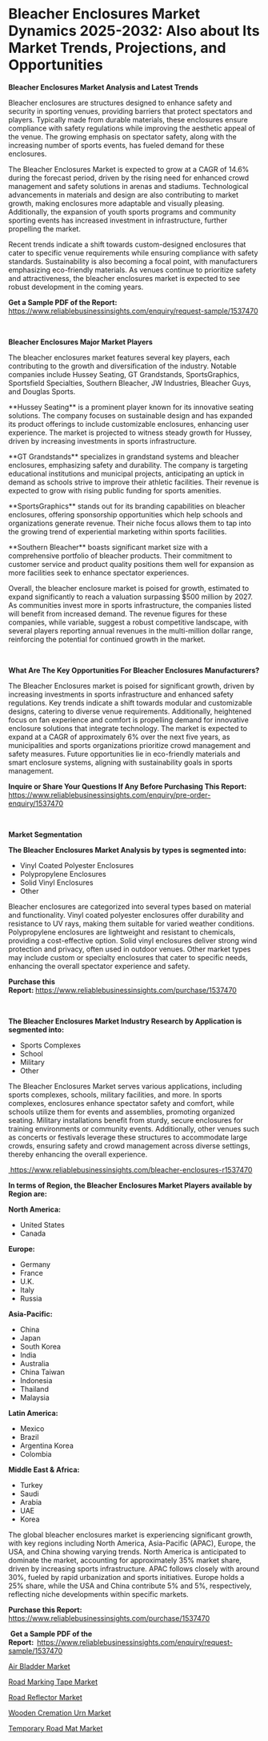 <p><h1>Bleacher Enclosures Market Dynamics 2025-2032: Also about Its Market Trends, Projections, and Opportunities</h1></p><p><strong>Bleacher Enclosures Market Analysis and Latest Trends</strong></p>
<p><p>Bleacher enclosures are structures designed to enhance safety and security in sporting venues, providing barriers that protect spectators and players. Typically made from durable materials, these enclosures ensure compliance with safety regulations while improving the aesthetic appeal of the venue. The growing emphasis on spectator safety, along with the increasing number of sports events, has fueled demand for these enclosures.</p><p>The Bleacher Enclosures Market is expected to grow at a CAGR of 14.6% during the forecast period, driven by the rising need for enhanced crowd management and safety solutions in arenas and stadiums. Technological advancements in materials and design are also contributing to market growth, making enclosures more adaptable and visually pleasing. Additionally, the expansion of youth sports programs and community sporting events has increased investment in infrastructure, further propelling the market.</p><p>Recent trends indicate a shift towards custom-designed enclosures that cater to specific venue requirements while ensuring compliance with safety standards. Sustainability is also becoming a focal point, with manufacturers emphasizing eco-friendly materials. As venues continue to prioritize safety and attractiveness, the bleacher enclosures market is expected to see robust development in the coming years.</p></p>
<p><strong>Get a Sample PDF of the Report:&nbsp;</strong> <a href="https://www.reliablebusinessinsights.com/enquiry/request-sample/1537470?utm_campaign=1106&utm_medium=2&utm_source=Github&utm_content=ia&utm_term=05042025&utm_id=bleacher-enclosures">https://www.reliablebusinessinsights.com/enquiry/request-sample/1537470</a></p>
<p>&nbsp;</p>
<p><strong>Bleacher Enclosures Major Market Players</strong></p>
<p><p>The bleacher enclosures market features several key players, each contributing to the growth and diversification of the industry. Notable companies include Hussey Seating, GT Grandstands, SportsGraphics, Sportsfield Specialties, Southern Bleacher, JW Industries, Bleacher Guys, and Douglas Sports.</p><p>**Hussey Seating** is a prominent player known for its innovative seating solutions. The company focuses on sustainable design and has expanded its product offerings to include customizable enclosures, enhancing user experience. The market is projected to witness steady growth for Hussey, driven by increasing investments in sports infrastructure.</p><p>**GT Grandstands** specializes in grandstand systems and bleacher enclosures, emphasizing safety and durability. The company is targeting educational institutions and municipal projects, anticipating an uptick in demand as schools strive to improve their athletic facilities. Their revenue is expected to grow with rising public funding for sports amenities.</p><p>**SportsGraphics** stands out for its branding capabilities on bleacher enclosures, offering sponsorship opportunities which help schools and organizations generate revenue. Their niche focus allows them to tap into the growing trend of experiential marketing within sports facilities.</p><p>**Southern Bleacher** boasts significant market size with a comprehensive portfolio of bleacher products. Their commitment to customer service and product quality positions them well for expansion as more facilities seek to enhance spectator experiences.</p><p>Overall, the bleacher enclosure market is poised for growth, estimated to expand significantly to reach a valuation surpassing $500 million by 2027. As communities invest more in sports infrastructure, the companies listed will benefit from increased demand. The revenue figures for these companies, while variable, suggest a robust competitive landscape, with several players reporting annual revenues in the multi-million dollar range, reinforcing the potential for continued growth in the market.</p></p>
<p>&nbsp;</p>
<p><strong>What Are The Key Opportunities For Bleacher Enclosures Manufacturers?</strong></p>
<p><p>The Bleacher Enclosures market is poised for significant growth, driven by increasing investments in sports infrastructure and enhanced safety regulations. Key trends indicate a shift towards modular and customizable designs, catering to diverse venue requirements. Additionally, heightened focus on fan experience and comfort is propelling demand for innovative enclosure solutions that integrate technology. The market is expected to expand at a CAGR of approximately 6% over the next five years, as municipalities and sports organizations prioritize crowd management and safety measures. Future opportunities lie in eco-friendly materials and smart enclosure systems, aligning with sustainability goals in sports management.</p></p>
<p><strong>Inquire or Share Your Questions If Any Before Purchasing This Report:</strong> <a href="https://www.reliablebusinessinsights.com/enquiry/pre-order-enquiry/1537470?utm_campaign=1106&utm_medium=2&utm_source=Github&utm_content=ia&utm_term=05042025&utm_id=bleacher-enclosures">https://www.reliablebusinessinsights.com/enquiry/pre-order-enquiry/1537470</a></p>
<p>&nbsp;</p>
<p><strong>Market Segmentation</strong></p>
<p><strong>The Bleacher Enclosures Market Analysis by types is segmented into:</strong></p>
<p><ul><li>Vinyl Coated Polyester Enclosures</li><li>Polypropylene Enclosures</li><li>Solid Vinyl Enclosures</li><li>Other</li></ul></p>
<p><p>Bleacher enclosures are categorized into several types based on material and functionality. Vinyl coated polyester enclosures offer durability and resistance to UV rays, making them suitable for varied weather conditions. Polypropylene enclosures are lightweight and resistant to chemicals, providing a cost-effective option. Solid vinyl enclosures deliver strong wind protection and privacy, often used in outdoor venues. Other market types may include custom or specialty enclosures that cater to specific needs, enhancing the overall spectator experience and safety.</p></p>
<p><strong>Purchase this Report:&nbsp;</strong><a href="https://www.reliablebusinessinsights.com/purchase/1537470?utm_campaign=1106&utm_medium=2&utm_source=Github&utm_content=ia&utm_term=05042025&utm_id=bleacher-enclosures">https://www.reliablebusinessinsights.com/purchase/1537470</a></p>
<p>&nbsp;</p>
<p><strong>The Bleacher Enclosures Market Industry Research by Application is segmented into:</strong></p>
<p><ul><li>Sports Complexes</li><li>School</li><li>Military</li><li>Other</li></ul></p>
<p><p>The Bleacher Enclosures Market serves various applications, including sports complexes, schools, military facilities, and more. In sports complexes, enclosures enhance spectator safety and comfort, while schools utilize them for events and assemblies, promoting organized seating. Military installations benefit from sturdy, secure enclosures for training environments or community events. Additionally, other venues such as concerts or festivals leverage these structures to accommodate large crowds, ensuring safety and crowd management across diverse settings, thereby enhancing the overall experience.</p></p>
<p><a href="https://www.reliablebusinessinsights.com/bleacher-enclosures-r1537470?utm_campaign=1106&utm_medium=2&utm_source=Github&utm_content=ia&utm_term=05042025&utm_id=bleacher-enclosures">&nbsp;https://www.reliablebusinessinsights.com/bleacher-enclosures-r1537470</a></p>
<p><strong>In terms of Region, the Bleacher Enclosures Market Players available by Region are:</strong></p>
<p>
    <p> <strong> North America: </strong>
        <ul>
            <li>United States</li>
            <li>Canada</li>
        </ul>
        </p> 
    <p> <strong> Europe: </strong>
        <ul>
            <li>Germany</li>
            <li>France</li>
            <li>U.K.</li>
            <li>Italy</li>
            <li>Russia</li>
        </ul>
        </p> 
    <p> <strong> Asia-Pacific: </strong>
        <ul>
            <li>China</li>
            <li>Japan</li>
            <li>South Korea</li>
            <li>India</li>
            <li>Australia</li>
            <li>China Taiwan</li>
            <li>Indonesia</li>
            <li>Thailand</li>
            <li>Malaysia</li>
        </ul>
        </p> 
    <p> <strong> Latin America: </strong>
        <ul>
            <li>Mexico</li>
            <li>Brazil</li>
            <li>Argentina Korea</li>
            <li>Colombia</li>
        </ul>
        </p> 
    <p> <strong> Middle East & Africa: </strong>
        <ul>
            <li>Turkey</li>
            <li>Saudi</li>
            <li>Arabia</li>
            <li>UAE</li>
            <li>Korea</li>
        </ul>
    </p>
    </p>
<p><p>The global bleacher enclosures market is experiencing significant growth, with key regions including North America, Asia-Pacific (APAC), Europe, the USA, and China showing varying trends. North America is anticipated to dominate the market, accounting for approximately 35% market share, driven by increasing sports infrastructure. APAC follows closely with around 30%, fueled by rapid urbanization and sports initiatives. Europe holds a 25% share, while the USA and China contribute 5% and 5%, respectively, reflecting niche developments within specific markets.</p></p>
<p><strong>Purchase this Report: </strong><a href="https://www.reliablebusinessinsights.com/purchase/1537470?utm_campaign=1106&utm_medium=2&utm_source=Github&utm_content=ia&utm_term=05042025&utm_id=bleacher-enclosures">https://www.reliablebusinessinsights.com/purchase/1537470</a></p>
<p>&nbsp;<strong>Get a Sample PDF of the Report:&nbsp;&nbsp;</strong><a href="https://www.reliablebusinessinsights.com/enquiry/request-sample/1537470?utm_campaign=1106&utm_medium=2&utm_source=Github&utm_content=ia&utm_term=05042025&utm_id=bleacher-enclosures">https://www.reliablebusinessinsights.com/enquiry/request-sample/1537470</a></p>
<p><strong></strong></p>
<p><p><a href="https://github.com/rumaskdallys2/Market-Research-Report-List-1/blob/main/air-bladder-market.md?utm_campaign=1106&utm_medium=2&utm_source=Github&utm_content=ia&utm_term=05042025&utm_id=bleacher-enclosures">Air Bladder Market</a></p><p><a href="https://github.com/abdhsheila7/Market-Research-Report-List-1/blob/main/road-marking-tape-market.md?utm_campaign=1106&utm_medium=2&utm_source=Github&utm_content=ia&utm_term=05042025&utm_id=bleacher-enclosures">Road Marking Tape Market</a></p><p><a href="https://github.com/gasikcalbos8/Market-Research-Report-List-1/blob/main/road-reflector-market.md?utm_campaign=1106&utm_medium=2&utm_source=Github&utm_content=ia&utm_term=05042025&utm_id=bleacher-enclosures">Road Reflector Market</a></p><p><a href="https://github.com/godekkutero4/Market-Research-Report-List-1/blob/main/wooden-cremation-urn-market.md?utm_campaign=1106&utm_medium=2&utm_source=Github&utm_content=ia&utm_term=05042025&utm_id=bleacher-enclosures">Wooden Cremation Urn Market</a></p><p><a href="https://github.com/dringmurza6r/Market-Research-Report-List-1/blob/main/temporary-road-mat-market.md?utm_campaign=1106&utm_medium=2&utm_source=Github&utm_content=ia&utm_term=05042025&utm_id=bleacher-enclosures">Temporary Road Mat Market</a></p></p>